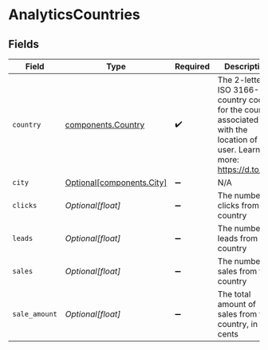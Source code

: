 # AnalyticsCountries


## Fields

| Field                                                                                                                       | Type                                                                                                                        | Required                                                                                                                    | Description                                                                                                                 |
| --------------------------------------------------------------------------------------------------------------------------- | --------------------------------------------------------------------------------------------------------------------------- | --------------------------------------------------------------------------------------------------------------------------- | --------------------------------------------------------------------------------------------------------------------------- |
| `country`                                                                                                                   | [components.Country](../../models/components/country.md)                                                                    | :heavy_check_mark:                                                                                                          | The 2-letter ISO 3166-1 country code for the country associated with the location of the user. Learn more: https://d.to/geo |
| `city`                                                                                                                      | [Optional[components.City]](../../models/components/city.md)                                                                | :heavy_minus_sign:                                                                                                          | N/A                                                                                                                         |
| `clicks`                                                                                                                    | *Optional[float]*                                                                                                           | :heavy_minus_sign:                                                                                                          | The number of clicks from this country                                                                                      |
| `leads`                                                                                                                     | *Optional[float]*                                                                                                           | :heavy_minus_sign:                                                                                                          | The number of leads from this country                                                                                       |
| `sales`                                                                                                                     | *Optional[float]*                                                                                                           | :heavy_minus_sign:                                                                                                          | The number of sales from this country                                                                                       |
| `sale_amount`                                                                                                               | *Optional[float]*                                                                                                           | :heavy_minus_sign:                                                                                                          | The total amount of sales from this country, in cents                                                                       |